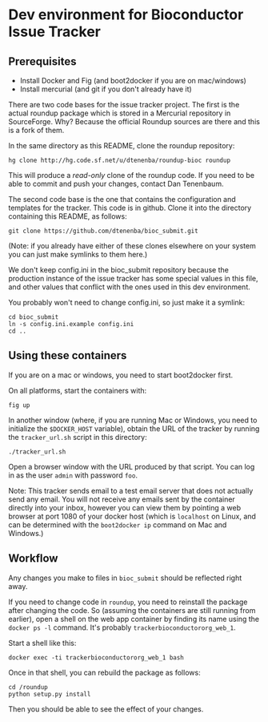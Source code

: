 # Dev environment for Bioconductor Issue Tracker

## Prerequisites

* Install Docker and Fig (and boot2docker if you are on mac/windows)
* Install mercurial (and git if you don't already have it)

There are two code bases for the issue tracker project. The first is the actual roundup
package which is stored in a Mercurial repository in SourceForge. Why? Because the 
official Roundup sources are there and this is a fork of them.

In the same directory as this README, clone the roundup repository:

    hg clone http://hg.code.sf.net/u/dtenenba/roundup-bioc roundup

This will produce a *read-only* clone of the roundup code. If you need to be able
to commit and push your changes, contact Dan Tenenbaum.

The second code base is the one that contains the configuration and templates for
the tracker. This code is in github. Clone it into the directory containing this
README, as follows:

    git clone https://github.com/dtenenba/bioc_submit.git

(Note: if you already have either of these clones elsewhere on your system you
can just make symlinks to them here.)

We don't keep config.ini in the bioc_submit repository because the production 
instance of the issue tracker has some special values in this file, and other
values that conflict with the ones used in this dev environment.

You probably won't need to change config.ini, so just make it a symlink:

    cd bioc_submit
    ln -s config.ini.example config.ini
    cd ..

## Using these containers

If you are on a mac or windows, you need to start boot2docker first. 

On all platforms, start the containers with:

    fig up

In another window (where, if you are running Mac or Windows, you need to 
initialize the `$DOCKER_HOST` variable), obtain the URL of the tracker 
by running the `tracker_url.sh` script in this directory:

    ./tracker_url.sh

Open a browser window with the URL produced by that script. You can log in
as the user `admin` with password `foo`.

Note: This tracker sends email to a test email server that does not actually
send any email. You will not receive any emails sent by the container directly
into your inbox, however you can view them by pointing a web
browser at port 1080 of your docker host
(which is `localhost` on Linux, and can be determined with the
`boot2docker ip` command on Mac and Windows.)

## Workflow

Any changes you make to files in `bioc_submit` should be reflected right away.

If you need to change code in `roundup`, you need to reinstall the package after
changing the code. So (assuming the containers are still running from earlier),
open a shell on the web app container by finding its name using the `docker ps -l`
command. It's probably `trackerbioconductororg_web_1`. 

Start a shell like this:

    docker exec -ti trackerbioconductororg_web_1 bash

Once in that shell, you can rebuild the package as follows:

    cd /roundup
    python setup.py install

Then you should be able to see the effect of your changes.
